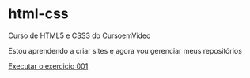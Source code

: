 # html-css
 Curso de HTML5 e CSS3 do CursoemVideo

 Estou aprendendo a criar sites e agora vou gerenciar meus repositórios

 <a href="https://tiago-carvalho-l.github.io/html-css/exercicios/ex001/index.html"> Executar o exercicio 001</a>
